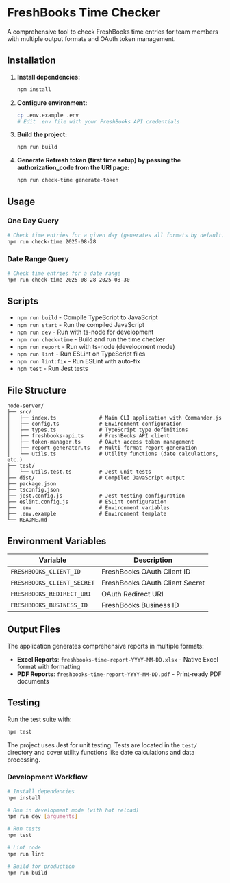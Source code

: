 # FreshBooks Time Checker

A comprehensive tool to check FreshBooks time entries for team members with multiple output formats and OAuth token management.

## Installation

1. **Install dependencies:**
   ```bash
   npm install
   ```

2. **Configure environment:**
   ```bash
   cp .env.example .env
   # Edit .env file with your FreshBooks API credentials
   ```

3. **Build the project:**
   ```bash
   npm run build
   ```

4. **Generate Refresh token (first time setup) by passing the authorization_code from the URI page:**
   ```bash
   npm run check-time generate-token
   ```

## Usage

### One Day Query
```bash
# Check time entries for a given day (generates all formats by default)
npm run check-time 2025-08-28
```

### Date Range Query
```bash
# Check time entries for a date range
npm run check-time 2025-08-28 2025-08-30
```

## Scripts

- `npm run build` - Compile TypeScript to JavaScript
- `npm run start` - Run the compiled JavaScript
- `npm run dev` - Run with ts-node for development
- `npm run check-time` - Build and run the time checker
- `npm run report` - Run with ts-node (development mode)
- `npm run lint` - Run ESLint on TypeScript files
- `npm run lint:fix` - Run ESLint with auto-fix
- `npm test` - Run Jest tests

## File Structure

```
node-server/
├── src/
│   ├── index.ts              # Main CLI application with Commander.js
│   ├── config.ts             # Environment configuration
│   ├── types.ts              # TypeScript type definitions
│   ├── freshbooks-api.ts     # FreshBooks API client
│   ├── token-manager.ts      # OAuth access token management
│   ├── report-generator.ts   # Multi-format report generation
│   └── utils.ts              # Utility functions (date calculations, etc.)
├── test/
│   └── utils.test.ts         # Jest unit tests
├── dist/                     # Compiled JavaScript output
├── package.json
├── tsconfig.json
├── jest.config.js            # Jest testing configuration
├── eslint.config.js          # ESLint configuration
├── .env                      # Environment variables
├── .env.example              # Environment template
└── README.md
```

## Environment Variables

| Variable | Description |
|----------|-------------|
| `FRESHBOOKS_CLIENT_ID` | FreshBooks OAuth Client ID
| `FRESHBOOKS_CLIENT_SECRET` | FreshBooks OAuth Client Secret
| `FRESHBOOKS_REDIRECT_URI` | OAuth Redirect URI
| `FRESHBOOKS_BUSINESS_ID` | FreshBooks Business ID

## Output Files

The application generates comprehensive reports in multiple formats:
- **Excel Reports**: `freshbooks-time-report-YYYY-MM-DD.xlsx` - Native Excel format with formatting
- **PDF Reports**: `freshbooks-time-report-YYYY-MM-DD.pdf` - Print-ready PDF documents

## Testing

Run the test suite with:
```bash
npm test
```

The project uses Jest for unit testing. Tests are located in the `test/` directory and cover utility functions like date calculations and data processing.


### Development Workflow
```bash
# Install dependencies
npm install

# Run in development mode (with hot reload)
npm run dev [arguments]

# Run tests
npm test

# Lint code
npm run lint

# Build for production
npm run build
```
